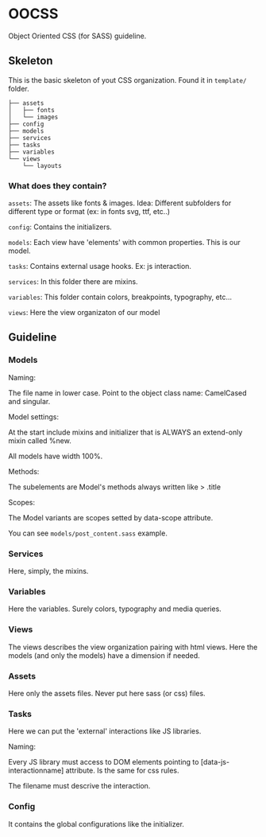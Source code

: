 # OOCSS

Object Oriented CSS (for SASS) guideline.

## Skeleton

This is the basic skeleton of yout CSS organization.
Found it in `template/` folder.

```
├── assets
│   ├── fonts
│   └── images
├── config
├── models
├── services
├── tasks
├── variables
└── views
    └── layouts

```
### What does they contain?

`assets`: The assets like fonts & images. Idea: Different subfolders for different type or format (ex: in fonts svg, ttf, etc..)

`config`: Contains the initializers.

`models`: Each view have 'elements' with common properties. This is our model.

`tasks`: Contains external usage hooks. Ex: js interaction.

`services`: In this folder there are mixins.

`variables`: This folder contain colors, breakpoints, typography, etc...

`views`: Here the view organizaton of our model

## Guideline

### Models

Naming:

The file name in lower case.
Point to the object class name: CamelCased and singular.

Model settings:

At the start include mixins and initializer that is ALWAYS an extend-only mixin called %new.

All models have width 100%.

Methods:

The subelements are Model's methods always written like > .title

Scopes:

The Model variants are scopes setted by data-scope attribute.

You can see `models/post_content.sass` example.

### Services

Here, simply, the mixins.

### Variables

Here the variables. Surely colors, typography and media queries.

### Views

The views describes the view organization pairing with html views. Here the models (and only the models) have a dimension if needed.

### Assets

Here only the assets files. Never put here sass (or css) files.

### Tasks

Here we can put the 'external' interactions like JS libraries.

Naming:

Every JS library must access to DOM elements pointing to [data-js-interactionname] attribute. Is the same for css rules.

The filename must descrive the interaction.

### Config

It contains the global configurations like the initializer.
